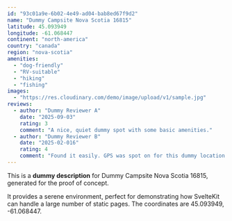 ```yaml
---
id: "93c01a9e-6b02-4e49-ad04-bab8ed67f9d2"
name: "Dummy Campsite Nova Scotia 16815"
latitude: 45.093949
longitude: -61.068447
continent: "north-america"
country: "canada"
region: "nova-scotia"
amenities:
  - "dog-friendly"
  - "RV-suitable"
  - "hiking"
  - "fishing"
images:
  - "https://res.cloudinary.com/demo/image/upload/v1/sample.jpg"
reviews:
  - author: "Dummy Reviewer A"
    date: "2025-09-03"
    rating: 3
    comment: "A nice, quiet dummy spot with some basic amenities."
  - author: "Dummy Reviewer B"
    date: "2025-02-016"
    rating: 4
    comment: "Found it easily. GPS was spot on for this dummy location."
---
```


This is a **dummy description** for Dummy Campsite Nova Scotia 16815, generated for the proof of concept.

It provides a serene environment, perfect for demonstrating how SvelteKit can handle a large number of static pages. The coordinates are 45.093949, -61.068447.

